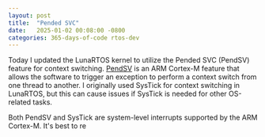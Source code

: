 ```yaml
---
layout: post
title:  "Pended SVC"
date:   2025-01-02 00:08:00 -0800
categories: 365-days-of-code rtos-dev
---
```

Today I updated the LunaRTOS kernel to utilize the Pended SVC (PendSV) feature for context switching. [PendSV](https://developer.arm.com/documentation/107706/latest/System-exceptions/Pended-SVC---PendSV) is an ARM Cortex-M feature that allows the software to trigger an exception to perform a context switch from one thread to another. I originally used SysTick for context switching in LunaRTOS, but this can cause issues if SysTick is needed for other OS-related tasks.
 
Both PendSV and SysTick are system-level interrupts supported by the ARM Cortex-M. It's best to re